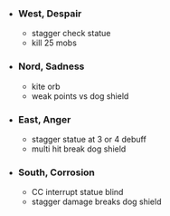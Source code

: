 - ### West, Despair
	- stagger check statue
	- kill 25 mobs
- ### Nord, Sadness
	- kite orb
	- weak points vs dog shield
- ### East, Anger
	- stagger statue at 3 or 4 debuff
	- multi hit break dog shield
- ### South, Corrosion
	- CC interrupt statue blind
	- stagger damage  breaks dog shield